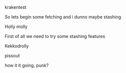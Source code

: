 krakentest


So lets begin some fetching and i dunno maybe stashing

Holly molly

First of all we need to try some stashing features

Kekkodrolly

pissout


how it it going, punk?

